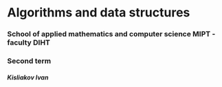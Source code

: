 # Algorithms and data structures
### School of applied mathematics and computer science MIPT - faculty DIHT
### Second term
#### _Kisliakov Ivan_
